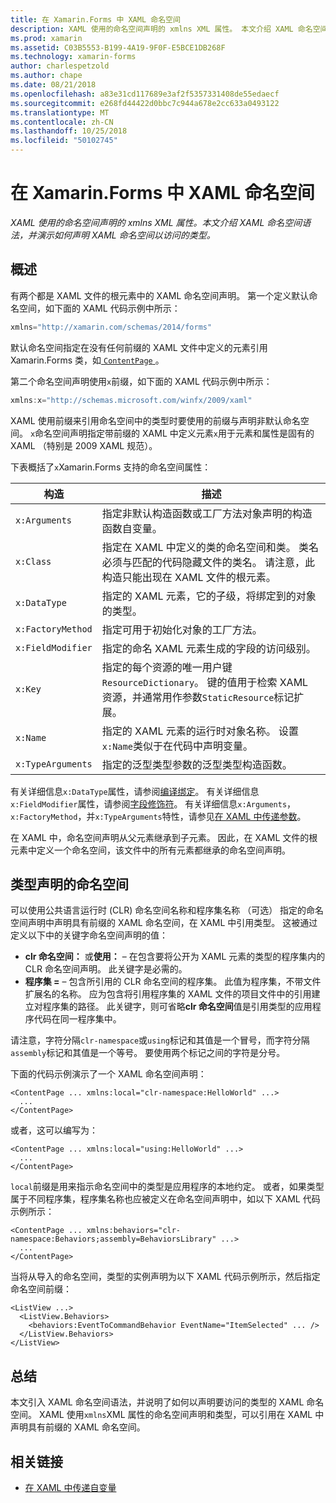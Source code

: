 ```yaml
---
title: 在 Xamarin.Forms 中 XAML 命名空间
description: XAML 使用的命名空间声明的 xmlns XML 属性。 本文介绍 XAML 命名空间语法，并演示如何声明 XAML 命名空间以访问的类型。
ms.prod: xamarin
ms.assetid: C03B5553-B199-4A19-9F0F-E5BCE1DB268F
ms.technology: xamarin-forms
author: charlespetzold
ms.author: chape
ms.date: 08/21/2018
ms.openlocfilehash: a83e31cd117689e3af2f5357331408de55edaecf
ms.sourcegitcommit: e268fd44422d0bbc7c944a678e2cc633a0493122
ms.translationtype: MT
ms.contentlocale: zh-CN
ms.lasthandoff: 10/25/2018
ms.locfileid: "50102745"
---
```

# <a name="xaml-namespaces-in-xamarinforms"></a>在 Xamarin.Forms 中 XAML 命名空间

_XAML 使用的命名空间声明的 xmlns XML 属性。本文介绍 XAML 命名空间语法，并演示如何声明 XAML 命名空间以访问的类型。_

## <a name="overview"></a>概述

有两个都是 XAML 文件的根元素中的 XAML 命名空间声明。 第一个定义默认命名空间，如下面的 XAML 代码示例中所示：

```csharp
xmlns="http://xamarin.com/schemas/2014/forms"
```

默认命名空间指定在没有任何前缀的 XAML 文件中定义的元素引用 Xamarin.Forms 类，如[ `ContentPage` ](xref:Xamarin.Forms.ContentPage)。

第二个命名空间声明使用`x`前缀，如下面的 XAML 代码示例中所示：

```csharp
xmlns:x="http://schemas.microsoft.com/winfx/2009/xaml"
```

XAML 使用前缀来引用命名空间中的类型时要使用的前缀与声明非默认命名空间。 `x`命名空间声明指定带前缀的 XAML 中定义元素`x`用于元素和属性是固有的 XAML （特别是 2009 XAML 规范）。

下表概括了`x`Xamarin.Forms 支持的命名空间属性：

|构造|描述|
|--- |--- |
|`x:Arguments`|指定非默认构造函数或工厂方法对象声明的构造函数自变量。|
|`x:Class`|指定在 XAML 中定义的类的命名空间和类。 类名必须与匹配的代码隐藏文件的类名。 请注意，此构造只能出现在 XAML 文件的根元素。|
|`x:DataType`|指定的 XAML 元素，它的子级，将绑定到的对象的类型。|
|`x:FactoryMethod`|指定可用于初始化对象的工厂方法。|
|`x:FieldModifier`|指定的命名 XAML 元素生成的字段的访问级别。|
|`x:Key`|指定的每个资源的唯一用户键`ResourceDictionary`。 键的值用于检索 XAML 资源，并通常用作参数`StaticResource`标记扩展。|
|`x:Name`|指定的 XAML 元素的运行时对象名称。 设置`x:Name`类似于在代码中声明变量。|
|`x:TypeArguments`|指定的泛型类型参数的泛型类型构造函数。|

有关详细信息`x:DataType`属性，请参阅[编译绑定](~/xamarin-forms/app-fundamentals/data-binding/compiled-bindings.md)。 有关详细信息`x:FieldModifier`属性，请参阅[字段修饰符](~/xamarin-forms/xaml/field-modifiers.md)。 有关详细信息`x:Arguments`， `x:FactoryMethod`，并`x:TypeArguments`特性，请参见[在 XAML 中传递参数](~/xamarin-forms/xaml/passing-arguments.md)。

在 XAML 中，命名空间声明从父元素继承到子元素。 因此，在 XAML 文件的根元素中定义一个命名空间，该文件中的所有元素都继承的命名空间声明。

## <a name="declaring-namespaces-for-types"></a>类型声明的命名空间

可以使用公共语言运行时 (CLR) 命名空间名称和程序集名称 （可选） 指定的命名空间声明中声明具有前缀的 XAML 命名空间，在 XAML 中引用类型。 这被通过定义以下中的关键字命名空间声明的值：

- **clr 命名空间：** 或**使用：** – 在包含要将公开为 XAML 元素的类型的程序集内的 CLR 命名空间声明。 此关键字是必需的。
- **程序集 =** – 包含所引用的 CLR 命名空间的程序集。 此值为程序集，不带文件扩展名的名称。 应为包含将引用程序集的 XAML 文件的项目文件中的引用建立对程序集的路径。 此关键字，则可省略**clr 命名空间**值是引用类型的应用程序代码在同一程序集中。

请注意，字符分隔`clr-namespace`或`using`标记和其值是一个冒号，而字符分隔`assembly`标记和其值是一个等号。 要使用两个标记之间的字符是分号。

下面的代码示例演示了一个 XAML 命名空间声明：

```xaml
<ContentPage ... xmlns:local="clr-namespace:HelloWorld" ...>
  ...
</ContentPage>
```

或者，这可以编写为：

```xaml
<ContentPage ... xmlns:local="using:HelloWorld" ...>
  ...
</ContentPage>
```

`local`前缀是用来指示命名空间中的类型是应用程序的本地约定。 或者，如果类型属于不同程序集，程序集名称也应被定义在命名空间声明中，如以下 XAML 代码示例所示：

```xaml
<ContentPage ... xmlns:behaviors="clr-namespace:Behaviors;assembly=BehaviorsLibrary" ...>
  ...
</ContentPage>
```

当将从导入的命名空间，类型的实例声明为以下 XAML 代码示例所示，然后指定命名空间前缀：

```xaml
<ListView ...>
  <ListView.Behaviors>
    <behaviors:EventToCommandBehavior EventName="ItemSelected" ... />
  </ListView.Behaviors>
</ListView>
```

## <a name="summary"></a>总结

本文引入 XAML 命名空间语法，并说明了如何以声明要访问的类型的 XAML 命名空间。 XAML 使用`xmlns`XML 属性的命名空间声明和类型，可以引用在 XAML 中声明具有前缀的 XAML 命名空间。


## <a name="related-links"></a>相关链接

- [在 XAML 中传递自变量](~/xamarin-forms/xaml/passing-arguments.md)
